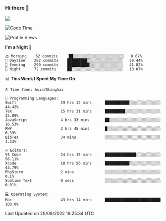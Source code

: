 ### Hi there 👋

<!--
**JJAYCHEN1e/jjaychen1e** is a ✨ _special_ ✨ repository because its `README.md` (this file) appears on your GitHub profile.

Here are some ideas to get you started:

- 🔭 I’m currently working on ...
- 🌱 I’m currently learning ...
- 👯 I’m looking to collaborate on ...
- 🤔 I’m looking for help with ...
- 💬 Ask me about ...
- 📫 How to reach me: ...
- 😄 Pronouns: ...
- ⚡ Fun fact: ...
-->

[![](https://github-readme-stats.vercel.app/api?username=jjaychen1e&show_icons=true)](https://github.com/jjaychen1e/github-readme-stats?count_private=true)

<!--START_SECTION:waka-->
![Code Time](http://img.shields.io/badge/Code%20Time-293%20hrs%2040%20mins-blue)

![Profile Views](http://img.shields.io/badge/Profile%20Views-0-blue)

**I'm a Night 🦉** 

```text
🌞 Morning    62 commits     ██░░░░░░░░░░░░░░░░░░░░░░░   8.67% 
🌆 Daytime    282 commits    █████████░░░░░░░░░░░░░░░░   39.44% 
🌃 Evening    299 commits    ██████████░░░░░░░░░░░░░░░   41.82% 
🌙 Night      72 commits     ██░░░░░░░░░░░░░░░░░░░░░░░   10.07%

```


📊 **This Week I Spent My Time On** 

```text
⌚︎ Time Zone: Asia/Shanghai

💬 Programming Languages: 
Swift                    19 hrs 12 mins      ███████████░░░░░░░░░░░░░░   44.42% 
TeX                      15 hrs 31 mins      █████████░░░░░░░░░░░░░░░░   35.89% 
JavaScript               4 hrs 33 mins       ██░░░░░░░░░░░░░░░░░░░░░░░   10.53% 
PHP                      2 hrs 45 mins       █░░░░░░░░░░░░░░░░░░░░░░░░   6.39% 
BibTeX                   34 mins             ░░░░░░░░░░░░░░░░░░░░░░░░░   1.33%

🔥 Editors: 
VS Code                  24 hrs 15 mins      ██████████████░░░░░░░░░░░   56.11% 
Xcode                    18 hrs 56 mins      ███████████░░░░░░░░░░░░░░   43.79% 
PhpStorm                 2 mins              ░░░░░░░░░░░░░░░░░░░░░░░░░   0.1% 
Sublime Text             0 secs              ░░░░░░░░░░░░░░░░░░░░░░░░░   0.01%

💻 Operating System: 
Mac                      43 hrs 14 mins      █████████████████████████   100.0%

```


 Last Updated on 20/09/2022 16:25:34 UTC
<!--END_SECTION:waka-->
